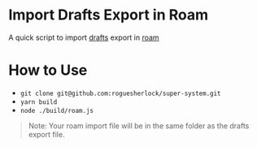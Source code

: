 # Import Drafts Export in Roam

A quick script to import [drafts](https://getdrafts.com/) export in [roam](https://roamresearch.com/)

# How to Use

- `git clone git@github.com:roguesherlock/super-system.git`
- `yarn build`
- `node ./build/roam.js`

> Note: Your roam import file will be in the same folder as the drafts export file.
